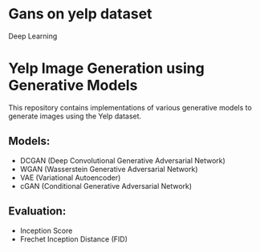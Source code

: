# Gans on yelp dataset
Deep Learning 
# Yelp Image Generation using Generative Models

This repository contains implementations of various generative models to generate images using the Yelp dataset.

## Models:
- DCGAN (Deep Convolutional Generative Adversarial Network)
- WGAN (Wasserstein Generative Adversarial Network)
- VAE (Variational Autoencoder)
- cGAN (Conditional Generative Adversarial Network)

## Evaluation:
- Inception Score
- Frechet Inception Distance (FID)

